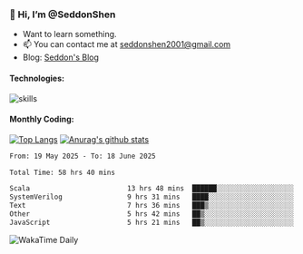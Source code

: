 ### 👋 Hi, I’m @SeddonShen
- Want to learn something.
- 📫 You can contact me at seddonshen2001@gmail.com
- Blog: [Seddon's Blog](https://seddonshen.github.io/)
#### Technologies:

![skills](https://skillicons.dev/icons?i=scala,js,html,css,bootstrap,jquery,c,cpp,cloudflare,django,docker,flask,git,github,githubactions,linux,latex,mysql,nodejs,ps,php,pr,py,raspberrypi,redis,unreal,v,vscode,vue,bash)

#### Monthly Coding:
[![Top Langs](https://github-readme-stats.vercel.app/api/top-langs?username=seddonshen&show_icons=true&locale=en&layout=compact&hide=html&langs_count=8)](https://github.com/SeddonShen/)
[![Anurag's github stats](https://github-readme-stats.vercel.app/api?username=SeddonShen&count_private=true&show_icons=true)](https://github.com/anuraghazra/github-readme-stats)
<!--START_SECTION:waka-->

```txt
From: 19 May 2025 - To: 18 June 2025

Total Time: 58 hrs 40 mins

Scala                        13 hrs 48 mins  ██████░░░░░░░░░░░░░░░░░░░   23.53 %
SystemVerilog                9 hrs 31 mins   ████░░░░░░░░░░░░░░░░░░░░░   16.23 %
Text                         7 hrs 36 mins   ███▒░░░░░░░░░░░░░░░░░░░░░   12.96 %
Other                        5 hrs 42 mins   ██▒░░░░░░░░░░░░░░░░░░░░░░   09.73 %
JavaScript                   5 hrs 21 mins   ██▒░░░░░░░░░░░░░░░░░░░░░░   09.14 %
```

<!--END_SECTION:waka-->

![WakaTime Daily](https://wakatime.com/share/@seddon2001/61a7e342-5f12-4fea-bf92-1fac161e97d6.svg)
<!---
SeddonShen/SeddonShen is a ✨ special ✨ repository because its `README.md` (this file) appears on your GitHub profile.
You can click the Preview link to take a look at your changes.
--->
